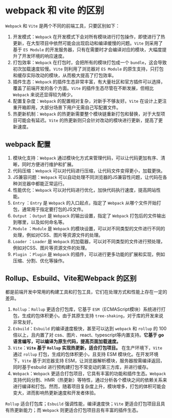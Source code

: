 # webpack 和 vite 的区别

`Webpack` 和 `Vite` 是两个不同的前端工具，只要区别如下：

1. 开发模式：`Webpack` 在开发模式下会对所有模块进行打包操作，即使进行了热更新，在大型项目中依然可能会出现启动和编译缓慢的问题。`Vite` 则采用了基于 `ES Module` 的开发服务器，只有在需要时才会编译对应的模块，大幅度提升了开发环境的响应速度。
2. 打包效率：`Webpack` 在打包时，会把所有的模块打包成一个 `bundle`，这会导致初次加载速度较慢。`Vite` 则利用了浏览器对 `ES Module` 的原生支持，只打包和缓存实际改动的模块，从而极大提高了打包效率。
3. 插件生态：`Webpack` 的插件生态非常丰富，有大量社区和官方插件可以选择，覆盖了前端开发的各个方面。`Vite` 的插件生态尽管在不断发展，但相比 `Webpack` 来说还显得较为稀少。
4. 配置复杂度：`Webpack` 的配置相对复杂，对新手不够友好。`Vite` 在设计上更注重开箱即用，大部分场景下用户无需自己写配置文件。
5. 热更新机制：`Webpack` 的热更新需要整个模块链重新打包和替换，对于大型项目可能会有延迟。`Vite` 的热更新则只会针对改动的模块进行更新，提高了更新速度。

## webpack 配置

1. 模块化支持：`Webpack` 通过模块化方式来管理代码，可以让代码更加有序、清晰，同时方便进行维护和扩展。
2. 代码压缩：`Webpack` 可以对代码进行压缩，让代码文件变得更小，加载更快。
3. JS兼容问题：`Webpack` 可以自动处理不同浏览器的JS兼容性问题，让代码在各种浏览器中都能正常运行。
4. 性能优化：`Webpack` 可以对代码进行优化，加快代码执行速度，提高网站性能。
5. `Entry` ：`Entry` 是 `Webpack` 的入口起点，指定了 `Webpack` 从哪个文件开始打包，通常用于指定要打包的JS文件。
6. `Output` ：`Output` 是 `Webpack` 的输出设置，指定了 `Webpack` 打包后的文件输出到哪里，以及如何命名等。
7. `Module` ：`Module` 是 `Webpack` 的模块设置，可以对不同类型的文件进行不同的处理，例如对CSS、图片等资源文件的处理。
8. `Loader` ：`Loader` 是 `Webpack` 的加载器，可以对不同类型的文件进行预处理，例如对CSS、图片等资源文件的处理。
9. `Plugin` ：`Plugin` 是 `Webpack` 的插件，可以进行更多功能的扩展和实现，例如压缩、分割、优化等操作。

## Rollup、Esbuild、Vite和Webpack 的区别

都是前端开发中常用的构建工具和打包工具，它们在处理方式和性能上存在一定的差异。

1. `Rollup`：`Rollup` 更适合打包库，它基于 `ESM`（ECMAScript模块）系统进行打包，生成的包体积更小。由于其原生支持 `tree-shaking`，对于库的开发来说非常友好。
2. `Esbuild`：`Esbuild` 的编译速度极快，甚至可以达到 `webpack` 和 `rollup` 的 100 倍以上，且内置了对 css、图片、react、typescript等内置支持。**它基于 go 语言编写，可以编译为原生代码，提高页面加载速度。**
3. `Vite`：**`Vite` 基于 `Rollup` 实现热更新，适合打包项目。** 在生产环境下，`Vite` 通过 `rollup` 打包，生成的包体积更小，且支持 ESM 模块化。在开发环境下，`Vite` 基于浏览器支持 ESM，让浏览器解析模块，服务器按需编译返回，同时基于esbuild 进行预构建打包不常变动的第三方库，并进行缓存。
4. `Webpack`：`Webpack` 更适合打包项目，它具有丰富的功能和插件生态。`Webpack` 支持代码分割、HMR（热更新）等特性，通过分析各个模块之间的依赖关系来进行编译和打包。然而，随着项目复杂度上升，模块增多，打包的体积可能会变大，进而影响热更新速度和开发者体验。

`Rollup` 适合打包库；`Esbuild` 强调性能，编译速度快；`Vite` 更适合打包项目且具有热更新能力；而 `Webpack` 则更适合打包项目且有丰富的插件生态。
